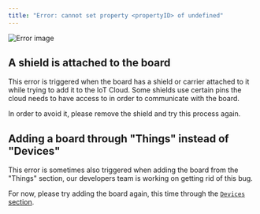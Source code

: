 ```yaml
---
title: "Error: cannot set property <propertyID> of undefined"
---
```


![Error image](img/Error_cannotSetProperty.png)

## A shield is attached to the board

This error is triggered when the board has a shield or carrier attached to it while trying to add it to the IoT Cloud. Some shields use certain pins the cloud needs to have access to in order to communicate with the board.

In order to avoid it, please remove the shield and try this process again.

## Adding a board through "Things" instead of "Devices"

This error is sometimes also triggered when adding the board from the "Things" section, our developers team is working on getting rid of this bug.

For now, please try adding the board again, this time through the [`Devices` section](https://create.arduino.cc/iot/devices).

